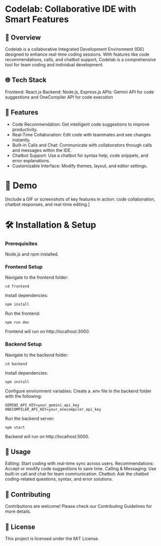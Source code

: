 # Codelab: Collaborative IDE with Smart Features

## 🚀 Overview
Codelab is a collaborative Integrated Development Environment (IDE) designed to enhance real-time coding sessions. With features like code recommendations, calls, and chatbot support, Codelab is a comprehensive tool for team coding and individual development.

## 🌐 Tech Stack
Frontend: React.js
Backend: Node.js, Express.js
APIs: Gemini API for code suggestions and OneCompiler API for code execution
## 🌟 Features
- Code Recommendation: Get intelligent code suggestions to improve productivity.
- Real-Time Collaboration: Edit code with teammates and see changes instantly.
- Built-in Calls and Chat: Communicate with collaborators through calls and messages within the IDE.
- Chatbot Support: Use a chatbot for syntax help, code snippets, and error explanations.
- Customizable Interface: Modify themes, layout, and editor settings.
# 🎥 Demo
[Include a GIF or screenshots of key features in action: code collaboration, chatbot responses, and real-time editing.]

# 🛠️ Installation & Setup
### Prerequisites
Node.js and npm installed.
### Frontend Setup
Navigate to the frontend folder:
```
cd frontend
```
Install dependencies:
```
npm install
```
Run the frontend:
```
npm run dev
```
Frontend will run on http://localhost:3000.
### Backend Setup
Navigate to the backend folder:
```
cd backend
```
Install dependencies:
```
npm install
```
Configure environment variables:
Create a .env file in the backend folder with the following:
```
GEMINI_API_KEY=your_gemini_api_key
ONECOMPILER_API_KEY=your_onecompiler_api_key
```
Run the backend server:
```
npm start
```
Backend will run on http://localhost:5000.
## 📖 Usage
Editing: Start coding with real-time sync across users.
Recommendations: Accept or modify code suggestions to save time.
Calling & Messaging: Use built-in call and chat for team communication.
Chatbot: Ask the chatbot coding-related questions, syntax, and error solutions.
## 🤝 Contributing
Contributions are welcome! Please check our Contributing Guidelines for more details.

## 📜 License
This project is licensed under the MIT License.
